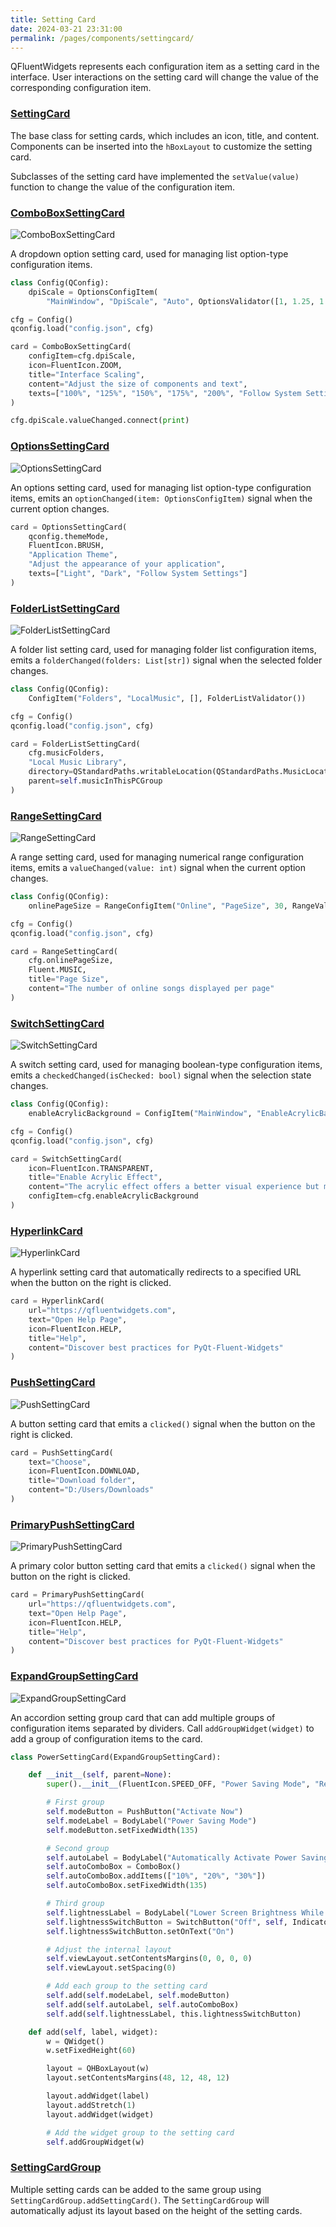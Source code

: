 ```yaml
---
title: Setting Card
date: 2024-03-21 23:31:00
permalink: /pages/components/settingcard/
---
```


QFluentWidgets represents each configuration item as a setting card in the interface. User interactions on the setting card will change the value of the corresponding configuration item.

### [SettingCard](https://pyqt-fluent-widgets.readthedocs.io/en/latest/autoapi/qfluentwidgets/components/settings/setting_card/index.html#qfluentwidgets.components.settings.setting_card.SettingCard)

The base class for setting cards, which includes an icon, title, and content. Components can be inserted into the `hBoxLayout` to customize the setting card.

Subclasses of the setting card have implemented the `setValue(value)` function to change the value of the configuration item.

### [ComboBoxSettingCard](https://pyqt-fluent-widgets.readthedocs.io/en/latest/autoapi/qfluentwidgets/components/settings/setting_card/index.html#qfluentwidgets.components.settings.setting_card.ComboBoxSettingCard)

![ComboBoxSettingCard](/img/components/settingcard/ComboBoxSettingCard.png)

A dropdown option setting card, used for managing list option-type configuration items.

```python
class Config(QConfig):
    dpiScale = OptionsConfigItem(
        "MainWindow", "DpiScale", "Auto", OptionsValidator([1, 1.25, 1.5, 1.75, 2, "Auto"]), restart=True)

cfg = Config()
qconfig.load("config.json", cfg)

card = ComboBoxSettingCard(
    configItem=cfg.dpiScale,
    icon=FluentIcon.ZOOM,
    title="Interface Scaling",
    content="Adjust the size of components and text",
    texts=["100%", "125%", "150%", "175%", "200%", "Follow System Settings"]
)

cfg.dpiScale.valueChanged.connect(print)
```

### [OptionsSettingCard](https://pyqt-fluent-widgets.readthedocs.io/en/latest/autoapi/qfluentwidgets/components/settings/setting_card/index.html#qfluentwidgets.components.settings.setting_card.OptionsSettingCard)

![OptionsSettingCard](/img/components/settingcard/OptionsSettingCard.png)

An options setting card, used for managing list option-type configuration items, emits an `optionChanged(item: OptionsConfigItem)` signal when the current option changes.

```python
card = OptionsSettingCard(
    qconfig.themeMode,
    FluentIcon.BRUSH,
    "Application Theme",
    "Adjust the appearance of your application",
    texts=["Light", "Dark", "Follow System Settings"]
)
```

### [FolderListSettingCard](https://pyqt-fluent-widgets.readthedocs.io/en/latest/autoapi/qfluentwidgets/components/settings/folder_list_setting_card/index.html)

![FolderListSettingCard](/img/components/settingcard/FolderListSettingCard.png)

A folder list setting card, used for managing folder list configuration items, emits a `folderChanged(folders: List[str])` signal when the selected folder changes.

```python
class Config(QConfig):
    ConfigItem("Folders", "LocalMusic", [], FolderListValidator())

cfg = Config()
qconfig.load("config.json", cfg)

card = FolderListSettingCard(
    cfg.musicFolders,
    "Local Music Library",
    directory=QStandardPaths.writableLocation(QStandardPaths.MusicLocation),
    parent=self.musicInThisPCGroup
)
```

### [RangeSettingCard](https://pyqt-fluent-widgets.readthedocs.io/en/latest/autoapi/qfluentwidgets/components/settings/setting_card/index.html#qfluentwidgets.components.settings.setting_card.RangeSettingCard)

![RangeSettingCard](/img/components/settingcard/RangeSettingCard.png)

A range setting card, used for managing numerical range configuration items, emits a `valueChanged(value: int)` signal when the current option changes.

```python
class Config(QConfig):
    onlinePageSize = RangeConfigItem("Online", "PageSize", 30, RangeValidator(0, 50))

cfg = Config()
qconfig.load("config.json", cfg)

card = RangeSettingCard(
    cfg.onlinePageSize,
    Fluent.MUSIC,
    title="Page Size",
    content="The number of online songs displayed per page"
)
```

### [SwitchSettingCard](https://pyqt-fluent-widgets.readthedocs.io/en/latest/autoapi/qfluentwidgets/components/settings/setting_card/index.html#qfluentwidgets.components.settings.setting_card.SwitchSettingCard)

![SwitchSettingCard](/img/components/settingcard/SwitchSettingCard.png)

A switch setting card, used for managing boolean-type configuration items, emits a `checkedChanged(isChecked: bool)` signal when the selection state changes.

```python
class Config(QConfig):
    enableAcrylicBackground = ConfigItem("MainWindow", "EnableAcrylicBackground", False, BoolValidator())

cfg = Config()
qconfig.load("config.json", cfg)

card = SwitchSettingCard(
    icon=FluentIcon.TRANSPARENT,
    title="Enable Acrylic Effect",
    content="The acrylic effect offers a better visual experience but may cause window lag",
    configItem=cfg.enableAcrylicBackground
)
```

### [HyperlinkCard](https://pyqt-fluent-widgets.readthedocs.io/en/latest/autoapi/qfluentwidgets/components/settings/setting_card/index.html#qfluentwidgets.components.settings.setting_card.HyperlinkCard)

![HyperlinkCard](/img/components/settingcard/HyperlinkCard.png)

A hyperlink setting card that automatically redirects to a specified URL when the button on the right is clicked.

```python
card = HyperlinkCard(
    url="https://qfluentwidgets.com",
    text="Open Help Page",
    icon=FluentIcon.HELP,
    title="Help",
    content="Discover best practices for PyQt-Fluent-Widgets"
)
```

### [PushSettingCard](https://pyqt-fluent-widgets.readthedocs.io/en/latest/autoapi/qfluentwidgets/components/settings/setting_card/index.html#qfluentwidgets.components.settings.setting_card.PushSettingCard)

![PushSettingCard](/img/components/settingcard/PushSettingCard.png)

A button setting card that emits a `clicked()` signal when the button on the right is clicked.

```python
card = PushSettingCard(
    text="Choose",
    icon=FluentIcon.DOWNLOAD,
    title="Download folder",
    content="D:/Users/Downloads"
)
```

### [PrimaryPushSettingCard](https://pyqt-fluent-widgets.readthedocs.io/en/latest/autoapi/qfluentwidgets/components/settings/setting_card/index.html#qfluentwidgets.components.settings.setting_card.PrimaryPushSettingCard)

![PrimaryPushSettingCard](/img/components/settingcard/PrimaryPushSettingCard.png)

A primary color button setting card that emits a `clicked()` signal when the button on the right is clicked.

```python
card = PrimaryPushSettingCard(
    url="https://qfluentwidgets.com",
    text="Open Help Page",
    icon=FluentIcon.HELP,
    title="Help",
    content="Discover best practices for PyQt-Fluent-Widgets"
)
```

### [ExpandGroupSettingCard](https://pyqt-fluent-widgets.readthedocs.io/zh-cn/latest/autoapi/qfluentwidgets/components/settings/expand_setting_card/index.html#qfluentwidgets.components.settings.expand_setting_card.ExpandGroupSettingCard)

![ExpandGroupSettingCard](/img/components/settingcard/ExpandGroupSettingCard.png)

An accordion setting group card that can add multiple groups of configuration items separated by dividers. Call `addGroupWidget(widget)` to add a group of configuration items to the card.

```python
class PowerSettingCard(ExpandGroupSettingCard):

    def __init__(self, parent=None):
        super().__init__(FluentIcon.SPEED_OFF, "Power Saving Mode", "Reduce battery consumption by limiting certain notifications and background activities", parent)

        # First group
        self.modeButton = PushButton("Activate Now")
        self.modeLabel = BodyLabel("Power Saving Mode")
        self.modeButton.setFixedWidth(135)

        # Second group
        self.autoLabel = BodyLabel("Automatically Activate Power Saving Mode")
        self.autoComboBox = ComboBox()
        self.autoComboBox.addItems(["10%", "20%", "30%"])
        self.autoComboBox.setFixedWidth(135)

        # Third group
        self.lightnessLabel = BodyLabel("Lower Screen Brightness While Using Power Saving Mode")
        self.lightnessSwitchButton = SwitchButton("Off", self, IndicatorPosition.RIGHT)
        self.lightnessSwitchButton.setOnText("On")

        # Adjust the internal layout
        self.viewLayout.setContentsMargins(0, 0, 0, 0)
        self.viewLayout.setSpacing(0)

        # Add each group to the setting card
        self.add(self.modeLabel, self.modeButton)
        self.add(self.autoLabel, self.autoComboBox)
        self.add(self.lightnessLabel, this.lightnessSwitchButton)

    def add(self, label, widget):
        w = QWidget()
        w.setFixedHeight(60)

        layout = QHBoxLayout(w)
        layout.setContentsMargins(48, 12, 48, 12)

        layout.addWidget(label)
        layout.addStretch(1)
        layout.addWidget(widget)

        # Add the widget group to the setting card
        self.addGroupWidget(w)
```

### [SettingCardGroup](https://pyqt-fluent-widgets.readthedocs.io/en/latest/autoapi/qfluentwidgets/components/settings/setting_card_group/index.html)

Multiple setting cards can be added to the same group using `SettingCardGroup.addSettingCard()`. The `SettingCardGroup` will automatically adjust its layout based on the height of the setting cards.